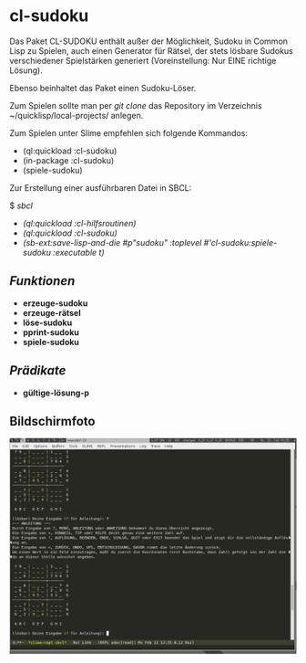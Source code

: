 cl-sudoku
=========

Das Paket CL-SUDOKU enthält außer der Möglichkeit, Sudoku in Common
Lisp zu Spielen, auch einen Generator für Rätsel, der stets lösbare
Sudokus verschiedener Spielstärken generiert (Voreinstellung: Nur EINE
richtige Lösung).

Ebenso beinhaltet das Paket einen Sudoku-Löser.

Zum Spielen sollte man per _git clone_ das Repository im Verzeichnis
~/quicklisp/local-projects/ anlegen.

Zum Spielen unter Slime empfehlen sich folgende Kommandos:
- (ql:quickload :cl-sudoku)
- (in-package :cl-sudoku)
- (spiele-sudoku)

Zur Erstellung einer ausführbaren Datei in SBCL:

$ *sbcl*

* *(ql:quickload :cl-hilfsroutinen)*
* *(ql:quickload :cl-sudoku)*
* *(sb-ext:save-lisp-and-die #p"sudoku" :toplevel #'cl-sudoku:spiele-sudoku :executable t)*


*Funktionen*
------------
* **erzeuge-sudoku**
* **erzeuge-rätsel**
* **löse-sudoku**
* **pprint-sudoku**
* **spiele-sudoku**


*Prädikate*
-----------
* **gültige-lösung-p**

Bildschirmfoto
--------------
![Bildschirmfoto](/bildschirmfoto.png)

